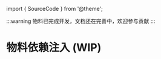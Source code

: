 import { SourceCode } from '@theme';

:::warning
物料已完成开发，文档还在完善中，欢迎参与贡献
:::

# 物料依赖注入 (WIP)

<SourceCode href="https://github.com/bytedance/flowgram.ai/tree/main/packages/materials/form-materials/src/shared/inject-material" />
